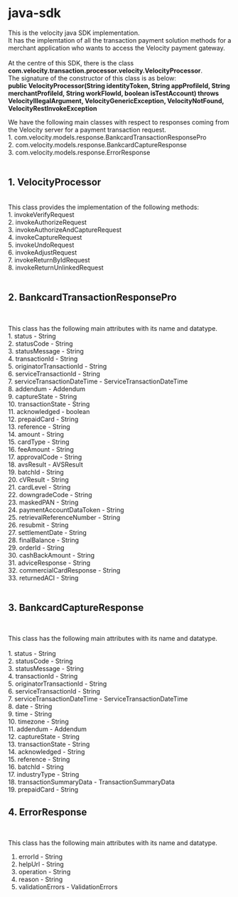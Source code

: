 # java-sdk
This is the velocity java SDK implementation. <br/>
It has the implemtation of all the transaction payment solution methods for a merchant application who wants to access the Velocity payment gateway. <br/><br/>
At the centre of this SDK, there is the class <b>com.velocity.transaction.processor.velocity.VelocityProcessor</b>. <br/>
The signature of the constructor of this class is as below: <br/>
<b>public VelocityProcessor(String identityToken, String appProfileId, String merchantProfileId, String workFlowId, boolean isTestAccount) throws VelocityIllegalArgument, VelocityGenericException, VelocityNotFound, VelocityRestInvokeException</b> <br/>

We have the following main classes with respect to responses coming from the Velocity server for a payment transaction request. <br/>
     1.  com.velocity.models.response.BankcardTransactionResponsePro  <br/>
     2.  com.velocity.models.response.BankcardCaptureResponse    <br/>
     3.  com.velocity.models.response.ErrorResponse    <br/><br/>

 <h2>1. VelocityProcessor </h2><br/>
This class provides the implementation of the following methods: <br/>
     1. invokeVerifyRequest   <br/>
     2. invokeAuthorizeRequest  <br/>
     3. invokeAuthorizeAndCaptureRequest     <br/>
     4. invokeCaptureRequest  <br/>
     5. invokeUndoRequest     <br/>
     6. invokeAdjustRequest   <br/>
     7. invokeReturnByIdRequest    <br/>
     8. invokeReturnUnlinkedRequest     <br/><br/>

<h2>2. BankcardTransactionResponsePro</h2><br/>

This class has the following main attributes with its name and datatype. <br/>
     1.   status - String     <br/>
     2.   statusCode - String     <br/>
     3.   statusMessage - String     <br/>
     4.   transactionId - String     <br/>
     5.   originatorTransactionId - String     <br/>
     6.   serviceTransactionId - String     <br/>
     7.   serviceTransactionDateTime - ServiceTransactionDateTime   <br/>
     8.   addendum - Addendum    <br/>
     9.   captureState - String     <br/>
     10.  transactionState - String     <br/>
     11.  acknowledged - boolean   <br/>
     12.  prepaidCard - String     <br/>
     13.  reference - String     <br/>
     14.  amount - String     <br/>
     15.  cardType - String     <br/>
     16.  feeAmount - String    <br/>
     17.  approvalCode - String     <br/>
     18.  avsResult - AVSResult     <br/>
     19.  batchId - String    <br/>
     20.  cVResult - String   <br/>
     21.  cardLevel - String   <br/>
     22.  downgradeCode - String  <br/>
     23.  maskedPAN - String    <br/>
     24.  paymentAccountDataToken - String    <br/>
     25.  retrievalReferenceNumber - String      <br/>
     26.  resubmit - String    <br/>
     27.  settlementDate - String   <br/>
     28.  finalBalance - String     <br/>
     29.  orderId - String       <br/>
     30.  cashBackAmount - String    <br/>
     31.  adviceResponse - String     <br/>
     32.  commercialCardResponse -  String     <br/>
     33.  returnedACI - String       <br/><br/>
     
<h2>3. BankcardCaptureResponse </h2><br/>     
   
This class has the following main attributes with its name and datatype. <br/>     
     1.   status - String     <br/>
     2.   statusCode - String     <br/>
     3.   statusMessage - String     <br/>
     4.   transactionId - String     <br/>
     5.   originatorTransactionId - String     <br/>
     6.   serviceTransactionId - String     <br/>
     7.   serviceTransactionDateTime - ServiceTransactionDateTime   <br/>
     8.   date - String   <br/>
     9.   time - String   <br/>
     10.  timezone - String     <br/>
     11.  addendum - Addendum   <br/>
     12.  captureState - String    <br/>
     13.  transactionState - String    <br/>
     14.  acknowledged - String   <br/>
     15.  reference - String       <br/>
     16.  batchId - String       <br/> 
     17.  industryType - String     <br/>
     18.  transactionSummaryData - TransactionSummaryData     <br/>
     19.  prepaidCard - String      <br/>
     
 <h2>4. ErrorResponse </h2><br/>     
 
This class has the following main attributes with its name and datatype. <br/>     
   1.  errorId - String   <br/>
   2.  helpUrl - String   <br/>
   3.  operation - String    <br/>
   4.  reason - String   <br/>
   5.  validationErrors - ValidationErrors    <br/>
